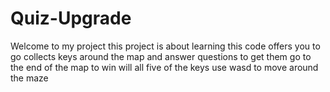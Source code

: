 # Quiz-Upgrade
Welcome to my project this project is about learning this code offers you to go collects keys around the map and answer questions to get them go to the end of the map to win will all five of the keys
use wasd to move around the maze
